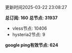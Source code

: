 更新时间2025-03-22 23:08:27

**总订阅: 160**
**总节点: 31937**
- vless节点: 10406
- hysteria2节点: 9

**google ping有效节点: 624**
